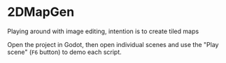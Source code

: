 # 2DMapGen
Playing around with image editing, intention is to create tiled maps

Open the project in Godot, then open individual scenes and use the "Play scene" (`F6` button) to demo each script.
